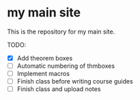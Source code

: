 # my main site 

This is the repository for my main site. 

TODO:

- [x] Add theorem boxes
- [ ] Automatic numbering of thmboxes
- [ ] Implement macros
- [ ] Finish class before writing course guides
- [ ] Finish class and upload notes